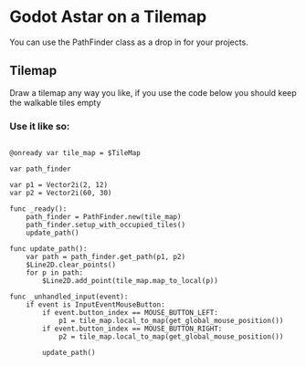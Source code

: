 # Godot Astar on a Tilemap

You can use the PathFinder class as a drop in for your projects.

## Tilemap
Draw a tilemap any way you like, if you use the code below you should keep the walkable tiles empty

### Use it like so:
```

@onready var tile_map = $TileMap

var path_finder

var p1 = Vector2i(2, 12)
var p2 = Vector2i(60, 30)

func _ready():
	path_finder = PathFinder.new(tile_map)
	path_finder.setup_with_occupied_tiles()
	update_path()
	
func update_path():
	var path = path_finder.get_path(p1, p2)
	$Line2D.clear_points()
	for p in path:
		$Line2D.add_point(tile_map.map_to_local(p))

func _unhandled_input(event):
	if event is InputEventMouseButton:
		if event.button_index == MOUSE_BUTTON_LEFT:
			p1 = tile_map.local_to_map(get_global_mouse_position())
		if event.button_index == MOUSE_BUTTON_RIGHT:
			p2 = tile_map.local_to_map(get_global_mouse_position())
			
		update_path()

```